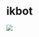 ikbot
=====

![](https://s3.amazonaws.com/uploads.hipchat.com/15025/56179/XIdgtXwdZ5BNo78/ikbot.jpg)
